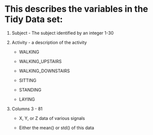 This describes the variables in the Tidy Data set:
==============================

1. Subject - The subject identified by an integer 1-30

2. Activity - a description of the activity

      * WALKING
      
      * WALKING_UPSTAIRS
      
      * WALKING_DOWNSTAIRS
      
      * SITTING
      
      * STANDING
      
      * LAYING
      
3. Columns 3 - 81

      * X, Y, or Z data of various signals
      
      * Either the mean() or std() of this data

